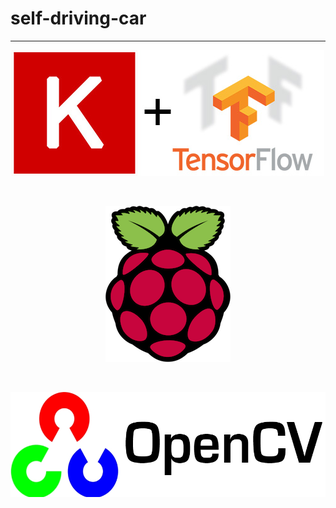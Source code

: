 # self-driving-car
---

<p align="center">
  <img src="img/keras-tensorflow-logo.jpg"/>
</p>

<br>

<p align="center">
  <img src="img/raspberry-pi-logo.png"/>
</p>

<br>

<p align="center">
  <img src="img/opencv.jpg"/>
</p>
